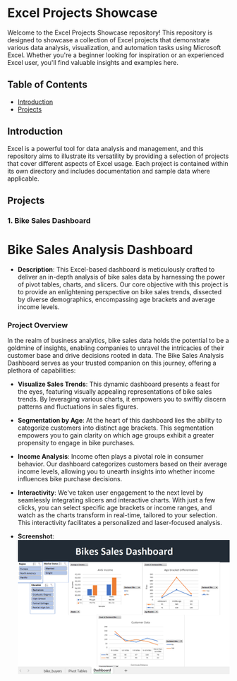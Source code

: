 # Excel Projects Showcase

Welcome to the Excel Projects Showcase repository! This repository is designed to showcase a collection of Excel projects that demonstrate various data analysis, visualization, and automation tasks using Microsoft Excel. Whether you're a beginner looking for inspiration or an experienced Excel user, you'll find valuable insights and examples here.

## Table of Contents

- [Introduction](#introduction)
- [Projects](#projects)

## Introduction

Excel is a powerful tool for data analysis and management, and this repository aims to illustrate its versatility by providing a selection of projects that cover different aspects of Excel usage. Each project is contained within its own directory and includes documentation and sample data where applicable.

## Projects

### 1. Bike Sales Dashboard

# Bike Sales Analysis Dashboard

- **Description**: This Excel-based dashboard is meticulously crafted to deliver an in-depth analysis of bike sales data by harnessing the power of pivot tables, charts, and slicers. Our core objective with this project is to provide an enlightening perspective on bike sales trends, dissected by diverse demographics, encompassing age brackets and average income levels.

### Project Overview

In the realm of business analytics, bike sales data holds the potential to be a goldmine of insights, enabling companies to unravel the intricacies of their customer base and drive decisions rooted in data. The Bike Sales Analysis Dashboard serves as your trusted companion on this journey, offering a plethora of capabilities:

- **Visualize Sales Trends**: This dynamic dashboard presents a feast for the eyes, featuring visually appealing representations of bike sales trends. By leveraging various charts, it empowers you to swiftly discern patterns and fluctuations in sales figures.

- **Segmentation by Age**: At the heart of this dashboard lies the ability to categorize customers into distinct age brackets. This segmentation empowers you to gain clarity on which age groups exhibit a greater propensity to engage in bike purchases.

- **Income Analysis**: Income often plays a pivotal role in consumer behavior. Our dashboard categorizes customers based on their average income levels, allowing you to unearth insights into whether income influences bike purchase decisions.

- **Interactivity**: We've taken user engagement to the next level by seamlessly integrating slicers and interactive charts. With just a few clicks, you can select specific age brackets or income ranges, and watch as the charts transform in real-time, tailored to your selection. This interactivity facilitates a personalized and laser-focused analysis.

- **Screenshot**: ![Dashboard Screenshot](https://github.com/Swapppyy/Excel_Projects/blob/main/Bike_sales.png)



